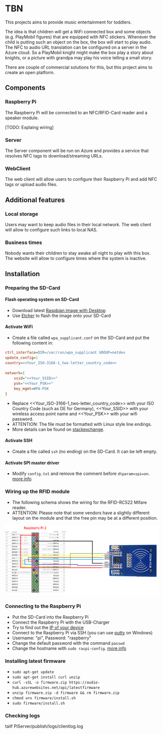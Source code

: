 # TBN

This projects aims to provide music entertainment for toddlers.

The idea is that children will get a WiFi connected box and some objects (e.g. PlayMobil figures) that are equipped with NFC stickers. Whenever the child is putting such an object on the box, the box will start to play audio.
The NFC to audio URL translation can be configured on a server in the Azure cloud.
So a PlayMobil knight might make the box play a story about knights, or a picture with grandpa may play his voice telling a small story.

There are couple of commercial solutions for this, but this project aims to create an open platform.

## Components

### Raspberry Pi

The Raspberry Pi will be connected to an NFC/RFID-Card reader and a speaker module.

[TODO: Explaing wiring]

### Server

The Server component will be run on Azure and provides a service that resolves NFC tags to download/streaming URLs.

### WebClient

The web client will allow users to configure their Raspberry Pi and add NFC tags or upload audio files.

## Additional features

### Local storage

Users may want to keep audio files in their local network. The web client will allow to configure such links to local NAS.

### Business times

Nobody wants their children to stay awake all night to play with this box. The website will allow to configure times where the system is inactive.

## Installation

### Preparing the SD-Card

#### Flash operating system on SD-Card

* Download latest [Raspbian image with Desktop](https://www.raspberrypi.org/downloads/raspbian/)
* Use [Etcher](https://etcher.io/) to flash the image onto your SD-Card

#### Activate WiFi

* Create a file called `wpa_supplicant.conf` on the SD-Card and put the following content in:

```ini
ctrl_interface=DIR=/var/run/wpa_supplicant GROUP=netdev
update_config=1
country=<<Your_ISO-3166-1_two-letter_country_code>>

network={
    ssid="<<Your_SSID>>"
    psk="<<Your_PSK>>"
    key_mgmt=WPA-PSK
}
```

* Replace <<Your_ISO-3166-1_two-letter_country_code>> with your ISO Country Code (such as DE for Germany), <<Your_SSID>> with your wireless access point name and <<Your_PSK>> with your wifi password.
* ATTENTION: The file must be formatted with Linux style line endings.
* More details can be found on [stackexchange](https://raspberrypi.stackexchange.com/a/57023).

#### Activate SSH

* Create a file called `ssh` (no ending) on the SD-Card. It can be left empty.

#### Activate SPI master driver

* Modify `config.txt` and remove the comment before `dtparam=spi=on`. [more info](https://www.raspberrypi.org/documentation/hardware/raspberrypi/spi/README.md)

### Wiring up the RFID module

* The following schema shows the wiring for the RFID-RC522 Mifare reader.
* ATTENTION: Please note that some vendors have a slightly different layout on the module and that the free pin may be at a different position.

![Wiring](src/PiServer/rpi-mfrc522-wiring2.png)

### Connecting to the Raspberry Pi

* Put the SD-Card into the Raspberry Pi
* Connect the Raspberry Pi with the USB-Charger
* Try to find out the [IP of your device](https://www.raspberrypi.org/documentation/remote-access/ip-address.md)
* Connect to the Raspberry Pi via SSH (you can use [putty](https://www.putty.org/) on Windows)
* Username: "pi", Password: "raspberry"
* Change the default password with the command `passwd`
* Change the hostname with `sudo raspi-config`. [more info](https://geek-university.com/raspberry-pi/change-raspberry-pis-hostname/)

### Installing latest firmware

* `sudo apt-get update`
* `sudo apt-get install curl unzip`
* `curl -sSL -o firmware.zip https://audio-hub.azurewebsites.net/api/latestfirmware`
* `unzip firmware.zip -d firmware && rm firmware.zip`
* `chmod u+x firmware/install.sh`
* `sudo firmware/install.sh`

### Checking logs

tailf PiServer/publish/logs/clientlog.log
